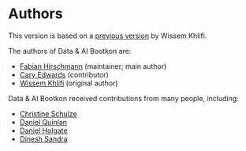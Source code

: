# Authors

This version is based on a [previous version](https://github.com/dace-de/google-data-ai-bootkon-docs) by Wissem Khlifi. 

The authors of Data & AI Bootkon are:
- [Fabian Hirschmann](https://www.linkedin.com/in/fhirschmann/) (maintainer; main author)
- [Cary Edwards](https://www.linkedin.com/in/cary-edwards-a3a557a6/) (contributor)
- [Wissem Khlifi](https://www.linkedin.com/in/orawiss/) (original author)

Data & AI Bootkon received contributions from many people, including:
- [Christine Schulze](https://www.linkedin.com/in/christine-schulze-33822765/)
- [Daniel Quinlan](https://www.linkedin.com/in/%F0%9F%8C%8Ddaniel-quinlan-51126016/)
- [Daniel Holgate](https://www.linkedin.com/in/danielholgate/)
- [Dinesh Sandra](https://www.linkedin.com/in/sandradinesh/)
